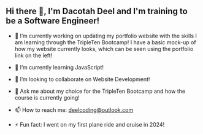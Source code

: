 ## Hi there 👋, I'm Dacotah Deel and I'm training to be a Software Engineer!


- 🔭 I’m currently working on updating my portfolio website with the skills I am learning through the TripleTen Bootcamp! I have a basic mock-up of how my website currently looks, which can be seen using the portfolio link on the left!
  
- 🌱 I’m currently learning JavaScript!
  
- 👯 I’m looking to collaborate on Website Development!
  
- 💬 Ask me about my choice for the TripleTen Bootcamp and how the course is currently going!
  
- 📫 How to reach me: deelcoding@outlook.com
  
- ⚡ Fun fact: I went on my first plane ride and cruise in 2024!
